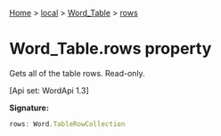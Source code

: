 [Home](./index) &gt; [local](local.md) &gt; [Word\_Table](local.word_table.md) &gt; [rows](local.word_table.rows.md)

# Word\_Table.rows property

Gets all of the table rows. Read-only. 

 \[Api set: WordApi 1.3\]

**Signature:**
```javascript
rows: Word.TableRowCollection
```
